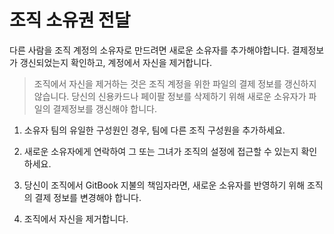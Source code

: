 # 조직 소유권 전달

다른 사람을 조직 계정의 소유자로 만드려면 새로운 소유자를 추가해야합니다. 결제정보가 갱신되었는지 확인하고, 계정에서 자신을 제거합니다.

> 조직에서 자신을 제거하는 것은 조직 계정을 위한 파일의 결제 정보를 갱신하지 않습니다. 당신의 신용카드나 페이팔 정보를 삭제하기 위해 새로운 소유자가 파일의 결제정보를 갱신해야 합니다.

1. 소유자 팀의 유일한 구성원인 경우, 팀에 다른 조직 구성원을 추가하세요.

2. 새로운 소유자에게 연락하여 그 또는 그녀가 조직의 설정에 접근할 수 있는지 확인하세요.

3. 당신이 조직에서 GitBook 지불의 책임자라면, 새로운 소유자를 반영하기 위해 조직의 결제 정보를 변경해야 합니다.

4. 조직에서 자신을 제거합니다.
